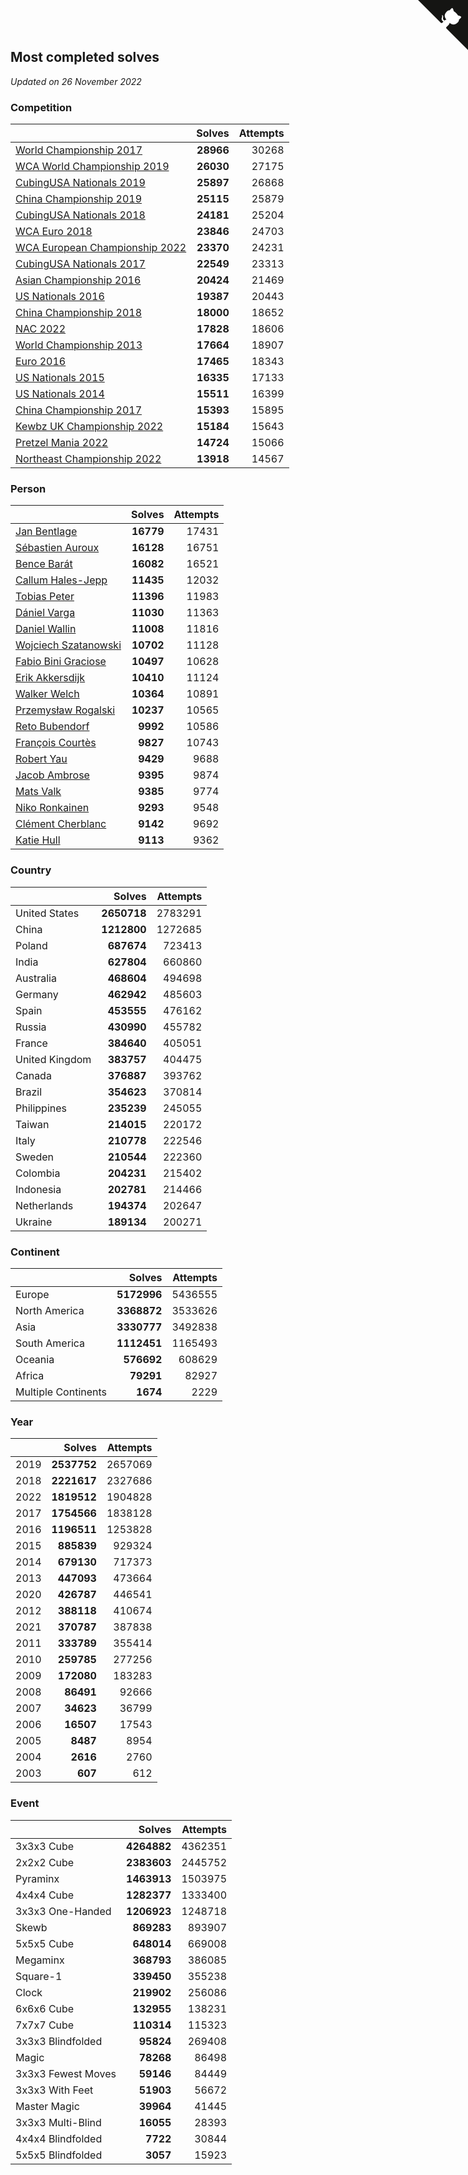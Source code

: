 ## Most completed solves

*Updated on 26 November 2022*


### Competition

|  | Solves | Attempts |
| :--- | ---: | ---: |
| [World Championship 2017](https://www.worldcubeassociation.org/competitions/WC2017) | **28966** | 30268 |
| [WCA World Championship 2019](https://www.worldcubeassociation.org/competitions/WC2019) | **26030** | 27175 |
| [CubingUSA Nationals 2019](https://www.worldcubeassociation.org/competitions/CubingUSANationals2019) | **25897** | 26868 |
| [China Championship 2019](https://www.worldcubeassociation.org/competitions/ChinaChampionship2019) | **25115** | 25879 |
| [CubingUSA Nationals 2018](https://www.worldcubeassociation.org/competitions/CubingUSANationals2018) | **24181** | 25204 |
| [WCA Euro 2018](https://www.worldcubeassociation.org/competitions/Euro2018) | **23846** | 24703 |
| [WCA European Championship 2022](https://www.worldcubeassociation.org/competitions/Euro2022) | **23370** | 24231 |
| [CubingUSA Nationals 2017](https://www.worldcubeassociation.org/competitions/CubingUSANationals2017) | **22549** | 23313 |
| [Asian Championship 2016](https://www.worldcubeassociation.org/competitions/AsianChampionship2016) | **20424** | 21469 |
| [US Nationals 2016](https://www.worldcubeassociation.org/competitions/USNationals2016) | **19387** | 20443 |
| [China Championship 2018](https://www.worldcubeassociation.org/competitions/ChinaChampionship2018) | **18000** | 18652 |
| [NAC 2022](https://www.worldcubeassociation.org/competitions/NAC2022) | **17828** | 18606 |
| [World Championship 2013](https://www.worldcubeassociation.org/competitions/WC2013) | **17664** | 18907 |
| [Euro 2016](https://www.worldcubeassociation.org/competitions/Euro2016) | **17465** | 18343 |
| [US Nationals 2015](https://www.worldcubeassociation.org/competitions/USNationals2015) | **16335** | 17133 |
| [US Nationals 2014](https://www.worldcubeassociation.org/competitions/USNationals2014) | **15511** | 16399 |
| [China Championship 2017](https://www.worldcubeassociation.org/competitions/ChinaChampionship2017) | **15393** | 15895 |
| [Kewbz UK Championship 2022](https://www.worldcubeassociation.org/competitions/KewbzUKChampionship2022) | **15184** | 15643 |
| [Pretzel Mania 2022](https://www.worldcubeassociation.org/competitions/PretzelMania2022) | **14724** | 15066 |
| [Northeast Championship 2022](https://www.worldcubeassociation.org/competitions/NortheastChampionship2022) | **13918** | 14567 |

### Person

|  | Solves | Attempts |
| :--- | ---: | ---: |
| [Jan Bentlage](https://www.worldcubeassociation.org/persons/2010BENT01) | **16779** | 17431 |
| [Sébastien Auroux](https://www.worldcubeassociation.org/persons/2008AURO01) | **16128** | 16751 |
| [Bence Barát](https://www.worldcubeassociation.org/persons/2008BARA01) | **16082** | 16521 |
| [Callum Hales-Jepp](https://www.worldcubeassociation.org/persons/2012HALE01) | **11435** | 12032 |
| [Tobias Peter](https://www.worldcubeassociation.org/persons/2014PETE03) | **11396** | 11983 |
| [Dániel Varga](https://www.worldcubeassociation.org/persons/2008VARG01) | **11030** | 11363 |
| [Daniel Wallin](https://www.worldcubeassociation.org/persons/2013WALL03) | **11008** | 11816 |
| [Wojciech Szatanowski](https://www.worldcubeassociation.org/persons/2011SZAT01) | **10702** | 11128 |
| [Fabio Bini Graciose](https://www.worldcubeassociation.org/persons/2010GRAC02) | **10497** | 10628 |
| [Erik Akkersdijk](https://www.worldcubeassociation.org/persons/2005AKKE01) | **10410** | 11124 |
| [Walker Welch](https://www.worldcubeassociation.org/persons/2011WELC01) | **10364** | 10891 |
| [Przemysław Rogalski](https://www.worldcubeassociation.org/persons/2013ROGA02) | **10237** | 10565 |
| [Reto Bubendorf](https://www.worldcubeassociation.org/persons/2012BUBE01) | **9992** | 10586 |
| [François Courtès](https://www.worldcubeassociation.org/persons/2008COUR01) | **9827** | 10743 |
| [Robert Yau](https://www.worldcubeassociation.org/persons/2009YAUR01) | **9429** | 9688 |
| [Jacob Ambrose](https://www.worldcubeassociation.org/persons/2010AMBR01) | **9395** | 9874 |
| [Mats Valk](https://www.worldcubeassociation.org/persons/2007VALK01) | **9385** | 9774 |
| [Niko Ronkainen](https://www.worldcubeassociation.org/persons/2010RONK01) | **9293** | 9548 |
| [Clément Cherblanc](https://www.worldcubeassociation.org/persons/2014CHER05) | **9142** | 9692 |
| [Katie Hull](https://www.worldcubeassociation.org/persons/2010HULL01) | **9113** | 9362 |

### Country

|  | Solves | Attempts |
| :--- | ---: | ---: |
| United States | **2650718** | 2783291 |
| China | **1212800** | 1272685 |
| Poland | **687674** | 723413 |
| India | **627804** | 660860 |
| Australia | **468604** | 494698 |
| Germany | **462942** | 485603 |
| Spain | **453555** | 476162 |
| Russia | **430990** | 455782 |
| France | **384640** | 405051 |
| United Kingdom | **383757** | 404475 |
| Canada | **376887** | 393762 |
| Brazil | **354623** | 370814 |
| Philippines | **235239** | 245055 |
| Taiwan | **214015** | 220172 |
| Italy | **210778** | 222546 |
| Sweden | **210544** | 222360 |
| Colombia | **204231** | 215402 |
| Indonesia | **202781** | 214466 |
| Netherlands | **194374** | 202647 |
| Ukraine | **189134** | 200271 |

### Continent

|  | Solves | Attempts |
| :--- | ---: | ---: |
| Europe | **5172996** | 5436555 |
| North America | **3368872** | 3533626 |
| Asia | **3330777** | 3492838 |
| South America | **1112451** | 1165493 |
| Oceania | **576692** | 608629 |
| Africa | **79291** | 82927 |
| Multiple Continents | **1674** | 2229 |

### Year

|  | Solves | Attempts |
| :--- | ---: | ---: |
| 2019 | **2537752** | 2657069 |
| 2018 | **2221617** | 2327686 |
| 2022 | **1819512** | 1904828 |
| 2017 | **1754566** | 1838128 |
| 2016 | **1196511** | 1253828 |
| 2015 | **885839** | 929324 |
| 2014 | **679130** | 717373 |
| 2013 | **447093** | 473664 |
| 2020 | **426787** | 446541 |
| 2012 | **388118** | 410674 |
| 2021 | **370787** | 387838 |
| 2011 | **333789** | 355414 |
| 2010 | **259785** | 277256 |
| 2009 | **172080** | 183283 |
| 2008 | **86491** | 92666 |
| 2007 | **34623** | 36799 |
| 2006 | **16507** | 17543 |
| 2005 | **8487** | 8954 |
| 2004 | **2616** | 2760 |
| 2003 | **607** | 612 |

### Event

|  | Solves | Attempts |
| :--- | ---: | ---: |
| 3x3x3 Cube | **4264882** | 4362351 |
| 2x2x2 Cube | **2383603** | 2445752 |
| Pyraminx | **1463913** | 1503975 |
| 4x4x4 Cube | **1282377** | 1333400 |
| 3x3x3 One-Handed | **1206923** | 1248718 |
| Skewb | **869283** | 893907 |
| 5x5x5 Cube | **648014** | 669008 |
| Megaminx | **368793** | 386085 |
| Square-1 | **339450** | 355238 |
| Clock | **219902** | 256086 |
| 6x6x6 Cube | **132955** | 138231 |
| 7x7x7 Cube | **110314** | 115323 |
| 3x3x3 Blindfolded | **95824** | 269408 |
| Magic | **78268** | 86498 |
| 3x3x3 Fewest Moves | **59146** | 84449 |
| 3x3x3 With Feet | **51903** | 56672 |
| Master Magic | **39964** | 41445 |
| 3x3x3 Multi-Blind | **16055** | 28393 |
| 4x4x4 Blindfolded | **7722** | 30844 |
| 5x5x5 Blindfolded | **3057** | 15923 |


<a href="https://github.com/jonatanklosko/wca_statistics" class="github-corner" aria-label="View source on Github"><svg width="80" height="80" viewBox="0 0 250 250" style="fill:#151513; color:#fff; position: absolute; top: 0; border: 0; right: 0;" aria-hidden="true"><path d="M0,0 L115,115 L130,115 L142,142 L250,250 L250,0 Z"></path><path d="M128.3,109.0 C113.8,99.7 119.0,89.6 119.0,89.6 C122.0,82.7 120.5,78.6 120.5,78.6 C119.2,72.0 123.4,76.3 123.4,76.3 C127.3,80.9 125.5,87.3 125.5,87.3 C122.9,97.6 130.6,101.9 134.4,103.2" fill="currentColor" style="transform-origin: 130px 106px;" class="octo-arm"></path><path d="M115.0,115.0 C114.9,115.1 118.7,116.5 119.8,115.4 L133.7,101.6 C136.9,99.2 139.9,98.4 142.2,98.6 C133.8,88.0 127.5,74.4 143.8,58.0 C148.5,53.4 154.0,51.2 159.7,51.0 C160.3,49.4 163.2,43.6 171.4,40.1 C171.4,40.1 176.1,42.5 178.8,56.2 C183.1,58.6 187.2,61.8 190.9,65.4 C194.5,69.0 197.7,73.2 200.1,77.6 C213.8,80.2 216.3,84.9 216.3,84.9 C212.7,93.1 206.9,96.0 205.4,96.6 C205.1,102.4 203.0,107.8 198.3,112.5 C181.9,128.9 168.3,122.5 157.7,114.1 C157.9,116.9 156.7,120.9 152.7,124.9 L141.0,136.5 C139.8,137.7 141.6,141.9 141.8,141.8 Z" fill="currentColor" class="octo-body"></path></svg></a><style>.github-corner:hover .octo-arm{animation:octocat-wave 560ms ease-in-out}@keyframes octocat-wave{0%,100%{transform:rotate(0)}20%,60%{transform:rotate(-25deg)}40%,80%{transform:rotate(10deg)}}@media (max-width:500px){.github-corner:hover .octo-arm{animation:none}.github-corner .octo-arm{animation:octocat-wave 560ms ease-in-out}}</style>
